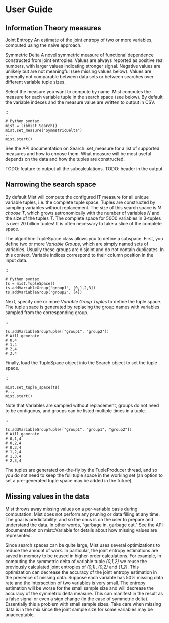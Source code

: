 User Guide
==========

Information Theory measures
---------------------------

Joint Entropy
    An estimate of the joint entropy of two or more variables, computed using the naive approach.

Symmetric Delta
    A novel symmetric measure of functional dependence constructed from joint entropies. Values are always reported as positive real numbers, with larger values indicating stronger signal. Negative values are unlikely but are not meaningful (see missing values below). Values are generally not comparable between data sets or between searches over different variable tuple sizes.

Select the measure you want to compute by name. Mist computes the measure for each variable tuple in the search space (see below). By default the variable indexes and the measure value are written to output in CSV.

::

    # Python syntax
    mist = libmist.Search()
    mist.set_measure("SymmetricDelta")
    ...
    mist.start()

See the API documentation on Search::set_measure for a list of supported measures and how to choose them. What measure will be most useful depends on the data and how the tuples are constructed.

TODO: feature to output all the subcalculations.
TODO: header in the output

Narrowing the search space
--------------------------

By default Mist will compute the configured IT measure for all unique variable tuples, i.e. the complete tuple space. Tuples are constructed by sampling variables without replacement. The size of this search space is *N choose T*, which grows astronomically with the number of variables *N* and the size of the tuples *T*. The complete space for 5000 variables in 3-tuples is over 20 billion tuples! It is often necessary to take a slice of the complete space.

The algorithm::TupleSpace class allows you to define a subspace. First, you define two or more *Variable Groups*, which are simply named sets of variables. Usually these groups are disjoint and do not contain duplicates. In this context, Variable indices correspond to their column position in the input data.

::

    # Python syntax
    ts = mist.TupleSpace()
    ts.addVariableGroup("group1", [0,1,2,3])
    ts.addVariableGroup("group2", [4])


Next, specify one or more *Variable Group Tuples* to define the tuple space. The tuple space is generated by replacing the group names with variables sampled from the corresponding group.

::

    ts.addVariableGroupTuple(["group1", "group2"])
    # Will generate
    # 0,4
    # 1,4
    # 2,4
    # 3,4

Finally, load the TupleSpace object into the Search object to set the tuple space.

::

    mist.set_tuple_space(ts)
    #...
    mist.start()

Note that Variables are sampled without replacement, groups do not need to be contiguous, and groups can be listed multiple times in a tuple.

::

    ts.addVariableGroupTuple(["group1", "group1", "group2"])
    # Will generate
    # 0,1,4
    # 0,2,4
    # 0,3,4
    # 1,2,4
    # 1,3,4
    # 2,3,4

The tuples are generated on-the-fly by the TupleProducer thread, and so you do not need to keep the full tuple space in the working set (an option to set a pre-generated tuple space may be added in the future).

Missing values in the data
--------------------------

Mist throws away missing values on a per-variable basis during computation. Mist does not perform any pruning or data filling at any time. The goal is predictability, and so the onus is on the user to prepare and understand the data. In other words, "garbage in, garbage out." See the API documentation on mist::Variable for details about how missing values are represented.

Since search spaces can be quite large, Mist uses several optimizations to reduce the amount of work. In particular, the joint entropy estimations are saved in memory to be reused in higher-order calculations. For example, in computing the symmetric delta of variable tuple *(0,1,2)* we reuse the previously calculated joint entropies of *(0,1)*, *(0,2)* and *(1,2)*. This optimization can decrease the accuracy of the joint entropy estimation in the presence of missing data. Suppose each variable has 50% missing data rate and the intersection of two variables is very small. The entropy estimation will be worse for the small sample size and will decrease the accuracy of the symmetric delta measure. This can manifest in the result as a false signal or even a sign change (in the case of symmetric delta). Essentially this a problem with small sample sizes. Take care when missing data is in the mix since the joint sample size for some variables may be unacceptable.

